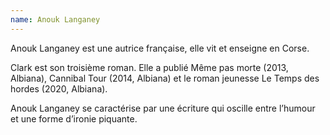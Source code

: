 ```yaml
---
name: Anouk Langaney
---
```


Anouk Langaney est une autrice française, elle vit et enseigne en Corse.

Clark est son troisième roman. Elle a publié Même pas morte (2013, Albiana), Cannibal Tour (2014, Albiana) et le roman jeunesse Le Temps des hordes (2020, Albiana). 

Anouk Langaney se caractérise par une écriture qui oscille entre l’humour et une forme d’ironie piquante. 
